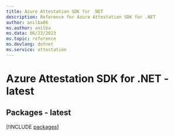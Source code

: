 ```yaml
---
title: Azure Attestation SDK for .NET
description: Reference for Azure Attestation SDK for .NET
author: anilba06
ms.author: anilba
ms.data: 06/23/2023
ms.topic: reference
ms.devlang: dotnet
ms.service: attestation
---
```

# Azure Attestation SDK for .NET - latest
## Packages - latest
[!INCLUDE [packages](attestation-index.md)]